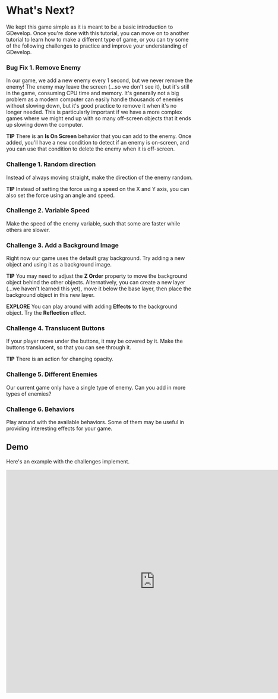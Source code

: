 # What's Next?

We kept this game simple as it is meant to be a basic introduction to GDevelop.
Once you're done with this tutorial, you can move on to another tutorial to learn how to make a different type of game, or you can try some of the following challenges to practice and improve your understanding of GDevelop.

### Bug Fix 1. Remove Enemy

In our game, we add a new enemy every 1 second, but we never remove the enemy!
The enemy may leave the screen (...so we don't see it), but it's still in the game, consuming CPU time and memory.
It's generally not a big problem as a modern computer can easily handle thousands of enemies without slowing down, but it's good practice to remove it when it's no longer needed.
This is particularly important if we have a more complex games where we might end up with so many off-screen objects that it ends up slowing down the computer.

**TIP** There is an **Is On Screen** behavior that you can add to the enemy.
Once added, you'll have a new condition to detect if an enemy is on-screen, and you can use that condition to delete the enemy when it is off-screen.

### Challenge 1. Random direction

Instead of always moving straight, make the direction of the enemy random.

**TIP** Instead of setting the force using a speed on the X and Y axis, you can also set the force using an angle and speed.

### Challenge 2. Variable Speed

Make the speed of the enemy variable, such that some are faster while others are slower.

### Challenge 3. Add a Background Image

Right now our game uses the default gray background.
Try adding a new object and using it as a background image.

**TIP** You may need to adjust the **Z Order** property to move the background object behind the other objects.
Alternatively, you can create a new layer (...we haven't learned this yet), move it below the base layer, then place the background object in this new layer.

**EXPLORE** You can play around with adding **Effects** to the background object.
Try the **Reflection** effect.

### Challenge 4. Translucent Buttons

If your player move under the buttons, it may be covered by it.
Make the buttons translucent, so that you can see through it.

**TIP** There is an action for changing opacity.

### Challenge 5. Different Enemies

Our current game only have a single type of enemy.
Can you add in more types of enemies?

### Challenge 6. Behaviors

Play around with the available behaviors.
Some of them may be useful in providing interesting effects for your game.

## Demo

Here's an example with the challenges implement.

<iframe width="800" height="600" src="https://games.accelerateworkshop.com/dodgeAdv/" title="Dodge the Creep" frameborder="0"></iframe>
